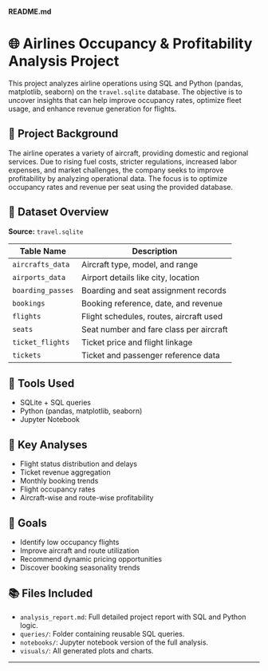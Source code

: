 **README.md**

# 🌐 Airlines Occupancy & Profitability Analysis Project

This project analyzes airline operations using SQL and Python (pandas, matplotlib, seaborn) on the `travel.sqlite` database. The objective is to uncover insights that can help improve occupancy rates, optimize fleet usage, and enhance revenue generation for flights.
## 📌 Project Background
The airline operates a variety of aircraft, providing domestic and regional services. Due to rising fuel costs, stricter regulations, increased labor expenses, and market challenges, the company seeks to improve profitability by analyzing operational data. The focus is to optimize occupancy rates and revenue per seat using the provided database.


## 📄 Dataset Overview

**Source:** `travel.sqlite`

| Table Name        | Description                             |
| ----------------- | --------------------------------------- |
| `aircrafts_data`  | Aircraft type, model, and range         |
| `airports_data`   | Airport details like city, location     |
| `boarding_passes` | Boarding and seat assignment records    |
| `bookings`        | Booking reference, date, and revenue    |
| `flights`         | Flight schedules, routes, aircraft used |
| `seats`           | Seat number and fare class per aircraft |
| `ticket_flights`  | Ticket price and flight linkage         |
| `tickets`         | Ticket and passenger reference data     |

## 🧰 Tools Used

* SQLite + SQL queries
* Python (pandas, matplotlib, seaborn)
* Jupyter Notebook

## 🔎 Key Analyses

* Flight status distribution and delays
* Ticket revenue aggregation
* Monthly booking trends
* Flight occupancy rates
* Aircraft-wise and route-wise profitability

## 🚀 Goals

* Identify low occupancy flights
* Improve aircraft and route utilization
* Recommend dynamic pricing opportunities
* Discover booking seasonality trends

## 📚 Files Included

* `analysis_report.md`: Full detailed project report with SQL and Python logic.
* `queries/`: Folder containing reusable SQL queries.
* `notebooks/`: Jupyter notebook version of the full analysis.
* `visuals/`: All generated plots and charts.

---
